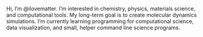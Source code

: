 Hi, I’m @ilovematter.
I’m interested in chemistry, physics, materials science, and computational tools. My long-term goal is to create molecular dynamics simulations.
I’m currently learning programming for computational science, data visualization, and small, helper command line science programs.

<!---
ilovematter/ilovematter is a ✨ special ✨ repository because its `README.md` (this file) appears on your GitHub profile.
You can click the Preview link to take a look at your changes.
--->

